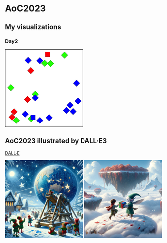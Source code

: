 # AoC2023

## My visualizations

### Day2
<img src="GIFs/day2.gif" width="250"/>


## AoC2023 illustrated by DALL·E3
[DALL·E](https://labs.openai.com/)

<img src="DALLE3/day1.png" width="250"/> <img src="DALLE3/day2.png" width="250"/>
